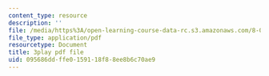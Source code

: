 ```yaml
---
content_type: resource
description: ''
file: /media/https%3A/open-learning-course-data-rc.s3.amazonaws.com/8-05-quantum-physics-ii-fall-2013/095686ddffe0159118f88ee8b6c70ae9_65XkZ_SRxBk.pdf
file_type: application/pdf
resourcetype: Document
title: 3play pdf file
uid: 095686dd-ffe0-1591-18f8-8ee8b6c70ae9
---
```

